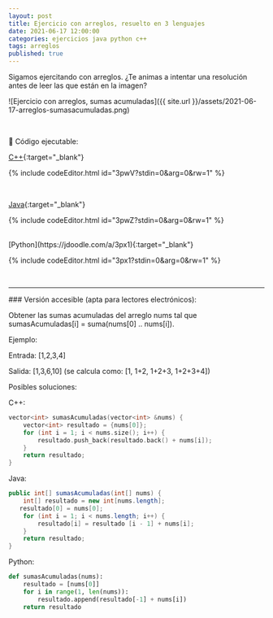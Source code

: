 ```yaml
---
layout: post
title: Ejercicio con arreglos, resuelto en 3 lenguajes
date: 2021-06-17 12:00:00
categories: ejercicios java python c++
tags: arreglos
published: true
---
```


Sigamos ejercitando con arreglos. ¿Te animas a intentar una resolución antes de leer las que están en la imagen?

![Ejercicio con arreglos, sumas acumuladas]({{ site.url }}/assets/2021-06-17-arreglos-sumasacumuladas.png)

<br />

🔸 Código ejecutable:

[C++](https://jdoodle.com/a/3pwV){:target="_blank"}

{% include codeEditor.html id="3pwV?stdin=0&arg=0&rw=1" %}

<br />

[Java](https://jdoodle.com/a/3pwZ){:target="_blank"}

{% include codeEditor.html id="3pwZ?stdin=0&arg=0&rw=1" %}

<br />
[Python](https://jdoodle.com/a/3px1){:target="_blank"}

{% include codeEditor.html id="3px1?stdin=0&arg=0&rw=1" %}

<br />

<hr />
### Versión accesible (apta para lectores electrónicos):

Obtener las sumas acumuladas del arreglo nums tal que sumasAcumuladas[i] = suma(nums[0] .. nums[i]).

Ejemplo:

Entrada: [1,2,3,4]

Salida: [1,3,6,10] (se calcula como: [1, 1+2, 1+2+3, 1+2+3+4])

Posibles soluciones:

C++:
```cpp
vector<int> sumasAcumuladas(vector<int> &nums) {
    vector<int> resultado = {nums[0]};
    for (int i = 1; i < nums.size(); i++) {
        resultado.push_back(resultado.back() + nums[i]);
    }
    return resultado;
}
```


Java:

```java
public int[] sumasAcumuladas(int[] nums) {
    int[] resultado = new int[nums.length];
   resultado[0] = nums[0];
    for (int i = 1; i < nums.length; i++) {
        resultado[i] = resultado [i - 1] + nums[i];
    }
    return resultado;
}
```


Python:

```python
def sumasAcumuladas(nums):
    resultado = [nums[0]]
    for i in range(1, len(nums)):
        resultado.append(resultado[-1] + nums[i])
    return resultado
```
